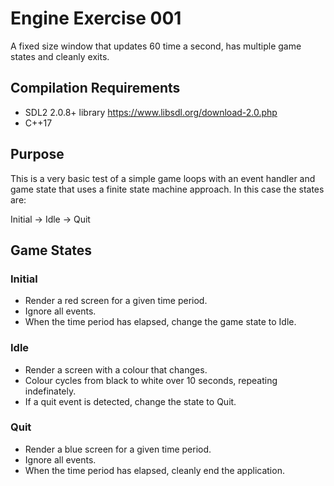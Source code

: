 # Engine Exercise 001
A fixed size window that updates 60 time a second, has multiple game states and
cleanly exits. 

## Compilation Requirements
- SDL2 2.0.8+ library https://www.libsdl.org/download-2.0.php
- C++17


## Purpose
This is a very basic test of a simple game loops with an event handler and game
state that uses a finite state machine approach. In this case the states are:

Initial -> Idle -> Quit

## Game States

### Initial
- Render a red screen for a given time period.
- Ignore all events.
- When the time period has elapsed, change the game state to Idle.

### Idle 
- Render a screen with a colour that changes.
- Colour cycles from black to white over 10 seconds, repeating indefinately.
- If a quit event is detected, change the state to Quit.

### Quit 
- Render a blue screen for a given time period.
- Ignore all events.
- When the time period has elapsed, cleanly end the application.
